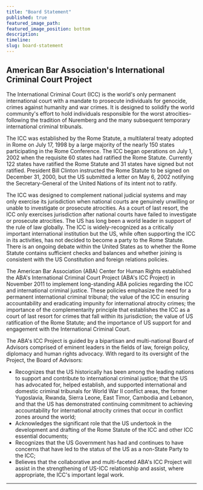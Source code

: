 ```yaml
---
title: "Board Statement"
published: true
featured_image_path:
featured_image_position: bottom
description:
timeline:
slug: board-statement
---
```


## American Bar Association's International Criminal Court Project

The International Criminal Court (ICC) is the world's only permanent international court with a mandate to prosecute individuals for genocide, crimes against humanity and war crimes. It is designed to solidify the world community's effort to hold individuals responsible for the worst atrocities– following the tradition of Nuremberg and the many subsequent temporary international criminal tribunals.

The ICC was established by the Rome Statute, a multilateral treaty adopted in Rome on July 17, 1998 by a large majority of the nearly 150 states participating in the Rome Conference. The ICC began operations on July 1, 2002 when the requisite 60 states had ratified the Rome Statute. Currently 122 states have ratified the Rome Statute and 31 states have signed but not ratified. President Bill Clinton instructed the Rome Statute to be signed on December 31, 2000, but the US submitted a letter on May 6, 2002 notifying the Secretary-General of the United Nations of its intent not to ratify.

The ICC was designed to complement national judicial systems and may only exercise its jurisdiction when national courts are genuinely unwilling or unable to investigate or prosecute atrocities. As a court of last resort, the ICC only exercises jurisdiction after national courts have failed to investigate or prosecute atrocities. The US has long been a world leader in support of the rule of law globally. The ICC is widely-recognized as a critically important international institution but the US, while often supporting the ICC in its activities, has not decided to become a party to the Rome Statute. There is an ongoing debate within the United States as to whether the Rome Statute contains sufficient checks and balances and whether joining is consistent with the US Constitution and foreign relations policies.

The American Bar Association (ABA) Center for Human Rights established the ABA's International Criminal Court Project (ABA's ICC Project) in November 2011 to implement long-standing ABA policies regarding the ICC and international criminal justice. These policies emphasize the need for a permanent international criminal tribunal; the value of the ICC in ensuring accountability and eradicating impunity for international atrocity crimes; the importance of the complementarity principle that establishes the ICC as a court of last resort for crimes that fall within its jurisdiction; the value of US ratification of the Rome Statute; and the importance of US support for and engagement with the International Criminal Court.

The ABA's ICC Project is guided by a bipartisan and multi-national Board of Advisors comprised of eminent leaders in the fields of law, foreign policy, diplomacy and human rights advocacy. With regard to its oversight of the Project, the Board of Advisors:

*   Recognizes that the US historically has been among the leading nations to support and contribute to international criminal justice; that the US has advocated for, helped establish, and supported international and domestic criminal tribunals for World War II conflict areas, the former Yugoslavia, Rwanda, Sierra Leone, East Timor, Cambodia and Lebanon, and that the US has demonstrated continuing commitment to achieving accountability for international atrocity crimes that occur in conflict zones around the world;
*   Acknowledges the significant role that the US undertook in the development and drafting of the Rome Statute of the ICC and other ICC essential documents;
*   Recognizes that the US Government has had and continues to have concerns that have led to the status of the US as a non-State Party to the ICC;
*   Believes that the collaborative and multi-faceted ABA's ICC Project will assist in the strengthening of US-ICC relationship and assist, where appropriate, the ICC's important legal work.

---
